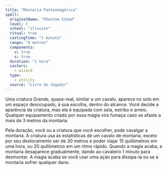```yaml
---
title: "Montaria Fantasmagórica"
spell:
  originalName: "Phantom Steed"
  level: 3
  school: "illusion"
  ritual: true
  castingTime: "1 minuto"
  range: "9 metros"
  components:
    v: true
    s: true
  duration: "1 hora"
  casters:
    - wizard
  type:
    - utility
  source: "Livro do Jogador"
---
```


Uma criatura Grande, quase-real, similar a um cavalo, aparece no solo em um espaço desocupado, à sua escolha, dentro do alcance. Você decide a aparência da criatura, mas ela é equipada com sela, estribo e arreio. Qualquer equipamento criado por essa magia vira fumaça caso se afaste a mais de 3 metros da montaria.

Pela duração, você ou a criatura que você escolher, pode cavalgar a montaria. A criatura usa as estatísticas de um cavalo de montaria, exceto por seu deslocamento ser de 30 metros e poder viajar 15 quilômetros em uma hora, ou 20 quilômetros em um ritmo rápido. Quando a magia acaba, a montaria desaparece gradualmente, dando ao cavaleiro 1 minuto para desmontar. A magia acaba se você usar uma ação para dissipa-la ou se a montaria sofrer qualquer dano.
